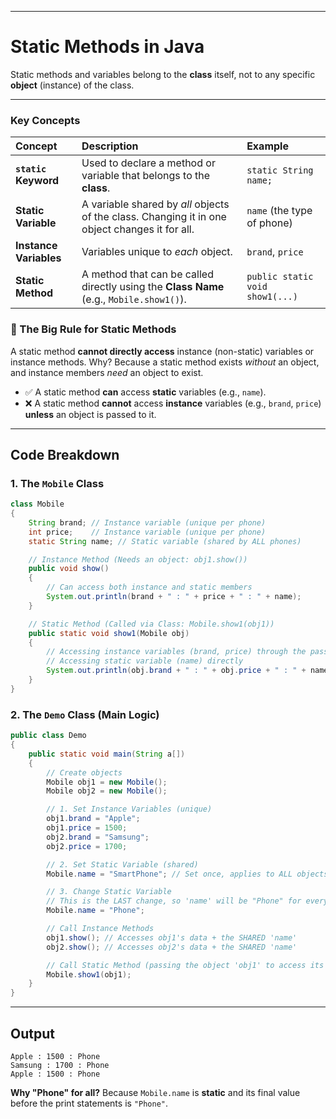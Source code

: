 
---

# Static Methods in Java

Static methods and variables belong to the **class** itself, not to any specific **object** (instance) of the class.

-----

### Key Concepts

| Concept | Description | Example |
| :--- | :--- | :--- |
| **`static` Keyword** | Used to declare a method or variable that belongs to the **class**. | `static String name;` |
| **Static Variable** | A variable shared by *all* objects of the class. Changing it in one object changes it for all. | `name` (the type of phone) |
| **Instance Variables** | Variables unique to *each* object. | `brand`, `price` |
| **Static Method** | A method that can be called directly using the **Class Name** (e.g., `Mobile.show1()`). | `public static void show1(...)` |

### 🚨 The Big Rule for Static Methods

A static method **cannot directly access** instance (non-static) variables or instance methods. Why? Because a static method exists *without* an object, and instance members *need* an object to exist.

  * ✅ A static method **can** access **static** variables (e.g., `name`).
  * ❌ A static method **cannot** access **instance** variables (e.g., `brand`, `price`) **unless** an object is passed to it.

-----

## Code Breakdown

### 1\. The `Mobile` Class

```java
class Mobile
{
    String brand; // Instance variable (unique per phone)
    int price;    // Instance variable (unique per phone)
    static String name; // Static variable (shared by ALL phones)

    // Instance Method (Needs an object: obj1.show())
    public void show()
    {
        // Can access both instance and static members
        System.out.println(brand + " : " + price + " : " + name);
    }

    // Static Method (Called via Class: Mobile.show1(obj1))
    public static void show1(Mobile obj)
    {
        // Accessing instance variables (brand, price) through the passed 'obj'
        // Accessing static variable (name) directly
        System.out.println(obj.brand + " : " + obj.price + " : " + name);
    }
}
```

### 2\. The `Demo` Class (Main Logic)

```java
public class Demo
{
    public static void main(String a[])
    {
        // Create objects
        Mobile obj1 = new Mobile();
        Mobile obj2 = new Mobile();

        // 1. Set Instance Variables (unique)
        obj1.brand = "Apple";
        obj1.price = 1500;
        obj2.brand = "Samsung";
        obj2.price = 1700;

        // 2. Set Static Variable (shared)
        Mobile.name = "SmartPhone"; // Set once, applies to ALL objects!

        // 3. Change Static Variable
        // This is the LAST change, so 'name' will be "Phone" for everyone.
        Mobile.name = "Phone";

        // Call Instance Methods
        obj1.show(); // Accesses obj1's data + the SHARED 'name'
        obj2.show(); // Accesses obj2's data + the SHARED 'name'

        // Call Static Method (passing the object 'obj1' to access its instance data)
        Mobile.show1(obj1);
    }
}
```

-----

## Output

```
Apple : 1500 : Phone
Samsung : 1700 : Phone
Apple : 1500 : Phone
```

**Why "Phone" for all?** Because `Mobile.name` is **static** and its final value before the print statements is `"Phone"`.